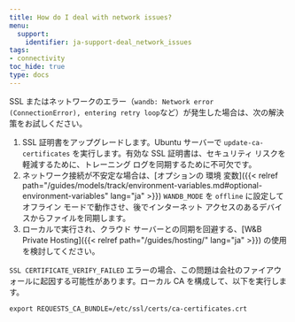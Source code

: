 ```yaml
---
title: How do I deal with network issues?
menu:
  support:
    identifier: ja-support-deal_network_issues
tags:
- connectivity
toc_hide: true
type: docs
---
```


SSL またはネットワークのエラー（`wandb: Network error (ConnectionError), entering retry loop`など）が発生した場合は、次の解決策をお試しください。

1. SSL 証明書をアップグレードします。Ubuntu サーバーで `update-ca-certificates` を実行します。有効な SSL 証明書は、セキュリティ リスクを軽減するために、トレーニング ログを同期するために不可欠です。
2. ネットワーク接続が不安定な場合は、[オプションの 環境 変数]({{< relref path="/guides/models/track/environment-variables.md#optional-environment-variables" lang="ja" >}}) `WANDB_MODE` を `offline` に設定してオフライン モードで動作させ、後でインターネット アクセスのあるデバイスからファイルを同期します。
3. ローカルで実行され、クラウド サーバーとの同期を回避する、[W&B Private Hosting]({{< relref path="/guides/hosting/" lang="ja" >}}) の使用を検討してください。

`SSL CERTIFICATE_VERIFY_FAILED` エラーの場合、この問題は会社のファイアウォールに起因する可能性があります。ローカル CA を構成して、以下を実行します。

`export REQUESTS_CA_BUNDLE=/etc/ssl/certs/ca-certificates.crt`
